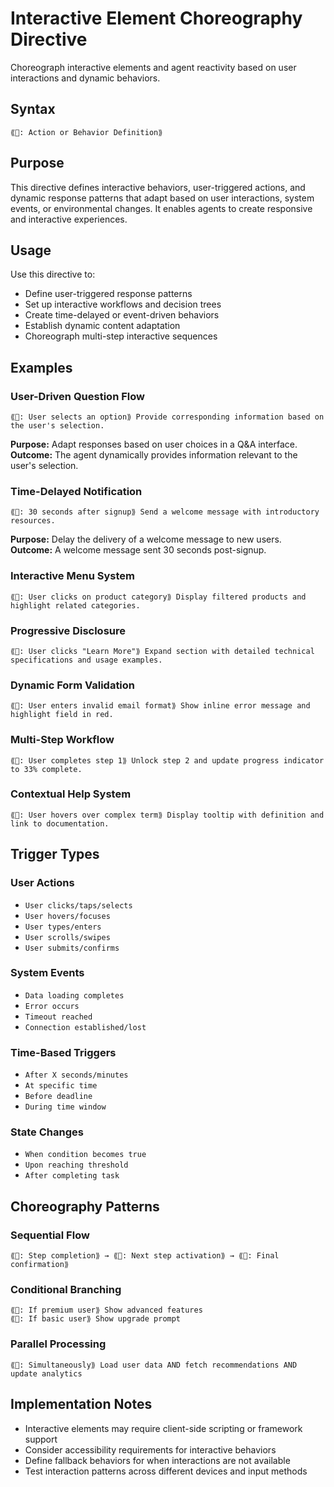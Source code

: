 # Interactive Element Choreography Directive
Choreograph interactive elements and agent reactivity based on user interactions and dynamic behaviors.

## Syntax
`⟪🚀: Action or Behavior Definition⟫`

## Purpose
This directive defines interactive behaviors, user-triggered actions, and dynamic response patterns that adapt based on user interactions, system events, or environmental changes. It enables agents to create responsive and interactive experiences.

## Usage
Use this directive to:
- Define user-triggered response patterns
- Set up interactive workflows and decision trees
- Create time-delayed or event-driven behaviors
- Establish dynamic content adaptation
- Choreograph multi-step interactive sequences

## Examples

### User-Driven Question Flow
```example
⟪🚀: User selects an option⟫ Provide corresponding information based on the user's selection.
```

**Purpose:** Adapt responses based on user choices in a Q&A interface.
**Outcome:** The agent dynamically provides information relevant to the user's selection.

### Time-Delayed Notification
```example
⟪🚀: 30 seconds after signup⟫ Send a welcome message with introductory resources.
```

**Purpose:** Delay the delivery of a welcome message to new users.
**Outcome:** A welcome message sent 30 seconds post-signup.

### Interactive Menu System
```example
⟪🚀: User clicks on product category⟫ Display filtered products and highlight related categories.
```

### Progressive Disclosure
```example
⟪🚀: User clicks "Learn More"⟫ Expand section with detailed technical specifications and usage examples.
```

### Dynamic Form Validation
```example
⟪🚀: User enters invalid email format⟫ Show inline error message and highlight field in red.
```

### Multi-Step Workflow
```example
⟪🚀: User completes step 1⟫ Unlock step 2 and update progress indicator to 33% complete.
```

### Contextual Help System
```example
⟪🚀: User hovers over complex term⟫ Display tooltip with definition and link to documentation.
```

## Trigger Types

### User Actions
- `User clicks/taps/selects`
- `User hovers/focuses`
- `User types/enters`
- `User scrolls/swipes`
- `User submits/confirms`

### System Events
- `Data loading completes`
- `Error occurs`
- `Timeout reached`
- `Connection established/lost`

### Time-Based Triggers
- `After X seconds/minutes`
- `At specific time`
- `Before deadline`
- `During time window`

### State Changes
- `When condition becomes true`
- `Upon reaching threshold`
- `After completing task`

## Choreography Patterns

### Sequential Flow
```example
⟪🚀: Step completion⟫ → ⟪🚀: Next step activation⟫ → ⟪🚀: Final confirmation⟫
```

### Conditional Branching
```example
⟪🚀: If premium user⟫ Show advanced features
⟪🚀: If basic user⟫ Show upgrade prompt
```

### Parallel Processing
```example
⟪🚀: Simultaneously⟫ Load user data AND fetch recommendations AND update analytics
```

## Implementation Notes
- Interactive elements may require client-side scripting or framework support
- Consider accessibility requirements for interactive behaviors
- Define fallback behaviors for when interactions are not available
- Test interaction patterns across different devices and input methods
